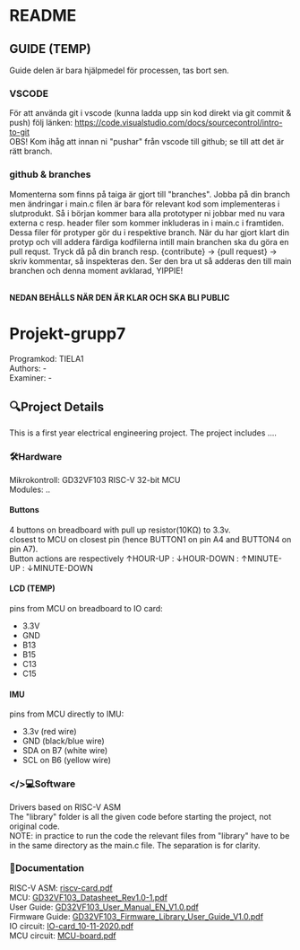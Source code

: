 #  README
## GUIDE (TEMP)
Guide delen är bara hjälpmedel för processen, tas bort sen.
<br />

### VSCODE
För att använda git i vscode (kunna ladda upp sin kod direkt via git commit & push) följ länken:
https://code.visualstudio.com/docs/sourcecontrol/intro-to-git 
<br />
OBS! Kom ihåg att innan ni "pushar" från vscode till github; se till att det är rätt branch. 
### github & branches
Momenterna som finns på taiga är gjort till "branches". Jobba på din branch men ändringar i main.c filen är bara för relevant kod som implementeras i slutprodukt. Så i början kommer bara alla prototyper ni jobbar med nu vara externa c resp. header filer som kommer inkluderas in i main.c i framtiden. Dessa filer för protyper gör du i respektive branch. När du har gjort klart din protyp och vill addera färdiga kodfilerna intill main branchen ska du göra en pull requst. Tryck då på din branch resp. {contribute} -> {pull request} -> skriv kommentar, så inspekteras den. Ser den bra ut så adderas den till main branchen och denna moment avklarad, YIPPIE!
<br />
<br />

**NEDAN BEHÅLLS NÄR DEN ÄR KLAR OCH SKA BLI PUBLIC** <br />

# Projekt-grupp7
Programkod: TIELA1 <br />
Authors: - <br />
Examiner: -

## 🔍Project Details
This is a first year electrical engineering project. The project includes ....

### 🛠️Hardware
Mikrokontroll: GD32VF103 RISC-V 32-bit MCU <br />
Modules: .. <br />

#### Buttons
4 buttons on breadboard with pull up resistor(10KΩ) to 3.3v. <br/>
closest to MCU on closest pin (hence BUTTON1 on pin A4 and BUTTON4 on pin A7). <br/>
Button actions are respectively  ↑HOUR-UP : ↓HOUR-DOWN : ↑MINUTE-UP : ↓MINUTE-DOWN <br/>

#### LCD (TEMP)
pins from MCU on breadboard to IO card: <br/>
- 3.3V
- GND 
- B13
- B15
- C13
- C15

#### IMU
pins from MCU directly to IMU: <br/>
- 3.3v (red wire)
- GND (black/blue wire)
- SDA on B7 (white wire)
- SCL on B6 (yellow wire)

### </>💻Software
Drivers based on RISC-V ASM <br />
The "library" folder is all the given code before starting the project, not original code. <br /> 
NOTE: in practice to run the code the relevant files from "library" have to be in the same directory as the main.c file. The separation is for clarity.

### 📝Documentation
RISC-V ASM: [riscv-card.pdf](https://github.com/RoboKamu/Projekt-grupp7/files/14948728/riscv-card.pdf) <br />
MCU: [GD32VF103_Datasheet_Rev1.0-1.pdf](https://github.com/RoboKamu/Projekt-grupp7/files/14948731/GD32VF103_Datasheet_Rev1.0-1.pdf) <br />
User Guide: [GD32VF103_User_Manual_EN_V1.0.pdf](https://github.com/RoboKamu/Projekt-grupp7/files/14948745/GD32VF103_User_Manual_EN_V1.0.pdf) <br />
Firmware Guide: [GD32VF103_Firmware_Library_User_Guide_V1.0.pdf](https://github.com/RoboKamu/Projekt-grupp7/files/14948750/GD32VF103_Firmware_Library_User_Guide_V1.0.pdf) <br />
IO circuit: [IO-card_10-11-2020.pdf](https://github.com/RoboKamu/Projekt-grupp7/files/14948757/IO-card_10-11-2020.pdf) <br />
MCU circuit: [MCU-board.pdf](https://github.com/RoboKamu/Projekt-grupp7/files/14948764/MCU-board.pdf)
